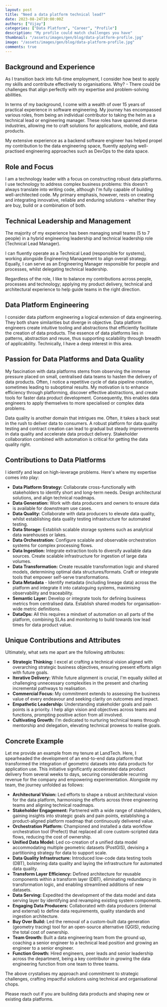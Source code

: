 ```yaml
---
layout: post
title: "Need a data platform technical lead?"
date: 2023-08-24T10:00:00Z
authors: ["Vijay"]
categories: ["Data Platform", "Career", "Profile"]
description: "My profile could match challenges you have"
thumbnail: "/assets/images/gen/blog/data-platform-profile.jpg"
image: "/assets/images/gen/blog/data-platform-profile.jpg"
comments: true
---
```


## Background and Experience

As I transition back into full-time employment, I consider how best to apply my skills and contribute effectively to organisations. Why? - There could be challenges that align perfectly with my expertise and problem-solving abilities.

In terms of my background, I come with a wealth of over 15 years of practical experience in software engineering. My journey has encompassed various roles, from being an individual contributor to taking the helm as a technical lead or engineering manager. These roles have spanned diverse industries, allowing me to craft solutions for applications, mobile, and data products.

My extensive experience as a backend software engineer has helped propel my contribution to the data engineering space, fluently applying well-practised engineering approaches such as DevOps to the data space.

## Role and Focus

I am a technology leader with a focus on constructing robust data platforms. I use technology to address complex business problems: this doesn't always translate into writing code, although I'm fully capable of building well-architected code. My primary emphasis, however, rests on creating and integrating innovative, reliable and enduring solutions - whether they are buy, build or a combination of both.

## Technical Leadership and Management

The majority of my experience has been managing small teams (5 to 7 people) in a hybrid engineering leadership and technical leadership role (Technical Lead Manager). 

I can fluently operate as a Technical Lead (responsible for systems), working alongside Engineering Management to align overall strategy. Equally, I can serve as an Engineering Manager responsible for people and processes, whilst delegating technical leadership. 

Regardless of the role, I like to balance my contributions across people, processes and technology; applying my product delivery, technical and architectural experience to help guide teams in the right direction.

## Data Platform Engineering

I consider data platform engineering a logical extension of data engineering. They both share similarities but diverge in objective. Data platform engineers create intuitive tooling and abstractions that efficiently facilitate the creation of data products. The essence of data platforms lies in patterns, abstraction and reuse, thus supporting scalability through breadth of applicability. Technically, I have a deep interest in this area.

## Passion for Data Platforms and Data Quality

My fascination with data platforms stems from observing the immense pressure placed on small, centralised data teams to hasten the delivery of data products. Often, I notice a repetitive cycle of data pipeline creation, sometimes leading to suboptimal results. My motivation is to enhance efficiency through platforming, discover effective abstractions, and create tools for faster data product development. Consequently, this enables data engineers to apply themselves to more specialised or complex data problems.

Data quality is another domain that intrigues me. Often, it takes a back seat in the rush to deliver data to consumers. A robust platform for data quality testing and contract creation can lead to gradual but steady improvements in data quality and accelerate data product delivery. Stakeholder collaboration combined with automation is critical for getting the data quality right.

## Contributions to Data Platforms

I identify and lead on high-leverage problems. Here's where my expertise comes into play:

- **Data Platform Strategy:** Collaborate cross-functionally with stakeholders to identify short and long-term needs. Design architectural solutions, and align technical roadmaps.
- **Data Generation:** Work with data producers and owners to ensure data is available for downstream use cases.
- **Data Quality:** Collaborate with data producers to elevate data quality, whilst establishing data quality testing infrastructure for automated testing.
- **Data Storage:** Establish scalable storage systems such as analytical data warehouses or lakes. 
- **Data Orchestration:** Configure scalable and observable orchestration systems for complex processing flows.
- **Data Ingestion:** Integrate extraction tools to diversify available data sources. Create scalable infrastructure for ingestion of large data volumes.
- **Data Transformation:** Create reusable transformation logic and shared models, determining optimal data structures/formats. Craft or integrate tools that empower self-serve transformations. 
- **Data Metadata** - Identify metadata (including lineage data) across the platform and integrate it into cataloguing systems, maximising observability and traceability.
- **Semantic Layer:** Develop or integrate tools for defining business metrics from centralised data. Establish shared models for organisation-wide metric definitions.
- **DataOps:** All this requires a mindset of automation on all parts of the platform, combining SLAs and monitoring to build towards low lead times for data product value.

## Unique Contributions and Attributes

Ultimately, what sets me apart are the following attributes:

- **Strategic Thinking:** I excel at crafting a technical vision aligned with overarching strategic business objectives, ensuring present efforts align with future goals.
- **Iterative Delivery:** While future alignment is crucial, I'm equally skilled at challenging unnecessary complexities in the present and charting incremental pathways to realisation.
- **Commercial Focus:** My commitment extends to assessing the business value of every endeavour and seeking clarity on outcomes and impact.
- **Empathetic Leadership:** Understanding stakeholder goals and pain points is a priority. I help align vision and objectives across teams and functions, prompting positive action from all involved.
- **Cultivating Growth:** I'm dedicated to nurturing technical teams through mentorship and delegation, elevating technical prowess to realise goals.

## Concrete Example

Let me provide an example from my tenure at LandTech. Here, I spearheaded the development of an end-to-end data platform that transformed the integration of geometric datasets into data products for application use. This initiative significantly accelerated data product delivery from several weeks to days, securing considerable recurring revenue for the company and empowering experimentation. Alongside my team, the journey unfolded as follows:

- **Architectural Vision:** Led efforts to shape a robust architectural vision for the data platform, harmonising the efforts across three engineering teams and aligning technical roadmaps.
- **Stakeholder Engagement:** Partnered with a wide range of stakeholders, gaining insights into strategic goals and pain points, establishing a product-aligned platform roadmap that continuously delivered value.
- **Orchestration Platform:** Championed and installed a data workflow orchestration tool (Prefect) that replaced all core custom-scripted data flows, reducing the cost of ownership.
- **Unified Data Model:** Led co-creation of a unified data model accommodating multiple geometric datasets (PostGIS), devising a partitioning strategy for data to support scale.
- **Data Quality Infrastructure:** Introduced low-code data testing tools (DBT), bolstering data quality and laying the infrastructure for automated data quality.
- **Transform Layer Efficiency:** Defined architecture for reusable components within a transform layer (DBT), eliminating redundancy in transformation logic, and enabling streamlined additions of new datasets.
- **Data Serving:** Expedited the development of the data model and data serving layer by identifying and revamping existing system components.
- **Engaging Data Producers:** Collaborated with data producers (internal and external) to define data requirements, quality standards and ingestion architecture.
- **Buy Over Build:** Led the removal of a custom-built data generation (geometry tracing) tool for an open-source alternative (QGIS), reducing the total cost of ownership.
- **Team Growth:** Built a data engineering team from the ground up, coaching a senior engineer to a technical lead position and growing an engineer to a senior engineer. 
- **Function Growth:** Hired engineers, peer leads and senior leadership across the department, being a key contributor in growing the data engineering function from one team to three teams.

The above crystalises my approach and commitment to strategic challenges, crafting impactful solutions using technical and organisational chops. 

Please reach out if you are building data products and shaping new or existing data platforms.